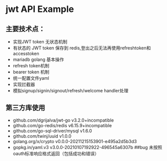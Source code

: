 # jwt API Example

## 主要技术点：
+ 实现JWT token 无状态机制
+ 有状态的 JWT token 保存到 redis,登出之后无法再使用refreshtoken和accesstoken
+ mariadb golang 基本操作
+ refresh token机制
+ bearer token 机制
+ 统一配置文件yaml
+ 实现拦截器
+ 模拟signup/signin/signout/refresh/welcome handler处理
## 第三方库使用
+ github.com/dgrijalva/jwt-go v3.2.0+incompatible
+ github.com/go-redis/redis v6.15.9+incompatible
+ github.com/go-sql-driver/mysql v1.6.0
+ github.com/twinj/uuid v1.0.0
+ golang.org/x/crypto v0.0.0-20211215153901-e495a2d5b3d3
+ gopkg.in/yaml.v3 v3.0.0-20210107192922-496545a6307b
##bug
未按照oauth标准响应格式返回（包括成功和错误）